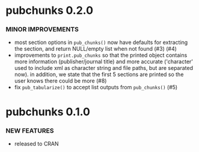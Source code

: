 pubchunks 0.2.0
===============

### MINOR IMPROVEMENTS

* most section options in `pub_chunks()` now have defaults for extracting the section, and return NULL/empty list when not found (#3) (#4)
* improvements to `print.pub_chunks` so that the printed object contains more information (publisher/journal title) and more accurate ('character' used to include xml as character string and file paths, but are separated now). in addition, we state that the first 5 sections are printed so the user knows there could be more (#8)
* fix `pub_tabularize()` to accept list outputs from `pub_chunks()` (#5)

pubchunks 0.1.0
===============

### NEW FEATURES

* released to CRAN
